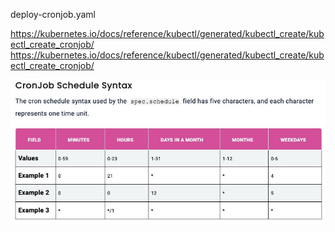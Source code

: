 deploy-cronjob.yaml




https://kubernetes.io/docs/reference/kubectl/generated/kubectl_create/kubectl_create_cronjob/
https://kubernetes.io/docs/reference/kubectl/generated/kubectl_create/kubectl_create_cronjob/

![alt text](image.png)